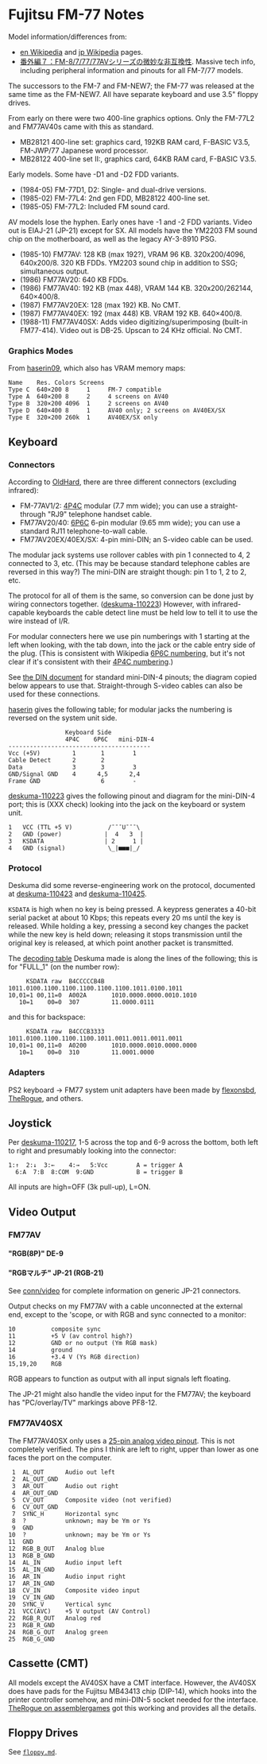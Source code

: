Fujitsu FM-77 Notes
===================

Model information/differences from:
- [en Wikipedia][we-fm7] and [jp Wikipedia][wj-fm77] pages.
- [番外編７：FM-8/7/77/77AVシリーズの微妙な非互換性][haserin]. Massive tech
  info, including peripheral information and pinouts for all FM-7/77
  models.

The successors to the FM-7 and FM-NEW7; the FM-77 was released at the
same time as the FM-NEW7. All have separate keyboard and use 3.5"
floppy drives.

From early on there were two 400-line graphics options. Only the
FM-77L2 and FM77AV40s came with this as standard.
- MB28121 400-line set: graphics card, 192KB RAM card, F-BASIC V3.5,
  FM-JWP/77 Japanese word processor.
- MB28122 400-line set II:, graphics card, 64KB RAM card, F-BASIC V3.5.

Early models. Some have -D1 and -D2 FDD variants.

- (1984-05) FM-77D1, D2: Single- and dual-drive versions.
- (1985-02) FM-77L4: 2nd gen FDD, MB28122 400-line set.
- (1985-05) FM-77L2: Included FM sound card.

AV models lose the hyphen. Early ones have -1 and -2 FDD variants. Video
out is EIAJ-21 (JP-21) except for SX. All models have the YM2203 FM sound
chip on the motherboard, as well as the legacy AY-3-8910 PSG.

- (1985-10) FM77AV: 128 KB (max 192?), VRAM 96 KB.
  320x200/4096, 640x200/8. 320 KB FDDs.
  YM2203 sound chip in addition to SSG; simultaneous output.
- (1986) FM77AV20: 640 KB FDDs.
- (1986) FM77AV40: 192 KB (max 448), VRAM 144 KB. 320x200/262144, 640×400/8.
- (1987) FM77AV20EX: 128 (max 192) KB. No CMT.
- (1987) FM77AV40EX: 192 (max 448) KB. VRAM 192 KB. 640×400/8.
- (1988-11) FM77AV40SX: Adds video digitizing/superimposing (built-in
  FM77-414). Video out is DB-25. Upscan to 24 KHz official. No CMT.

### Graphics Modes

From [haserin09], which also has VRAM memory maps:

    Name    Res. Colors Screens
    Type C  640×200 8     1     FM-7 compatible
    Type A  640×200 8     2     4 screens on AV40
    Type B  320×200 4096  1     2 screens on AV40
    Type D  640×400 8     1     AV40 only; 2 screens on AV40EX/SX
    Type E  320×200 260k  1     AV40EX/SX only


Keyboard
--------

### Connectors

According to [OldHard][oh-kb], there are three different connectors
(excluding infrared):

- FM-77AV1/2: [4P4C] modular (7.7 mm wide); you can use a
  straight-through "RJ9" telephone handset cable.
- FM77AV20/40: [6P6C] 6-pin modular (9.65 mm wide); you can use a
  standard RJ11 telephone-to-wall cable.
- FM77AV20EX/40EX/SX: 4-pin mini-DIN; an S-video cable can be used.

The modular jack systems use rollover cables with pin 1 connected to
4, 2 connected to 3, etc. (This may be because standard telephone
cables are reversed in this way?) The mini-DIN are straight though:
pin 1 to 1, 2 to 2, etc.

The protocol for all of them is the same, so conversion can be done
just by wiring connectors together. ([deskuma-110223]) However, with
infrared-capable keyboards the cable detect line must be held low to
tell it to use the wire instead of I/R.

For modular connecters here we use pin numberings with 1 starting at
the left when looking, with the tab down, into the jack or the cable
entry side of the plug. (This is consistent with Wikipedia [6P6C
numbering][6P6Cpin], but it's not clear if it's consistent with their
[4P4C numbering][4P4Cpin].)

See [the DIN document][mini-din] for standard mini-DIN-4 pinouts; the
diagram copied below appears to use that. Straight-through S-video
cables can also be used for these connections.

[haserin] gives the following table; for modular jacks the numbering
is reversed on the system unit side.

                    Keyboard Side
                    4P4C    6P6C   mini-DIN-4
    ----------------------------------------
    Vcc (+5V)         1       1        1
    Cable Detect      2       2
    Data              3       3        3
    GND/Signal GND    4      4,5      2,4
    Frame GND                 6        -

[deskuma-110223] gives the following pinout and diagram for the
mini-DIN-4 port; this is (XXX check) looking into the jack on the
keyboard or system unit.

    1   VCC (TTL +5 V)          /¯¯¯U¯¯¯\
    2   GND (power)            |  4   3  |
    3   KSDATA                 | 2     1 |
    4   GND (signal)            \_|■■■|_/

### Protocol

Deskuma did some reverse-engineering work on the protocol, documented
at [deskuma-110423] and [deskuma-110425].

`KSDATA` is high when no key is being pressed. A keypress generates a
40-bit serial packet at about 10 Kbps; this repeats every 20 ms until
the key is released. While holding a key, pressing a second key
changes the packet while the new key is held down; releasing it stops
transmission until the original key is released, at which point
another packet is transmitted.

The [decoding table][deskuma-110425] Deskuma made is along the lines of
the following; this is for "FULL_1" (on the number row):

         KSDATA raw  B4CCCCCB4B  1011.0100.1100.1100.1100.1100.1100.1011.0100.1011
    10,01=1 00,11=0  A002A       1010.0000.0000.0010.1010
       10=1    00=0  307         11.0000.0111

and this for backspace:

         KSDATA raw  B4CCCB3333  1011.0100.1100.1100.1100.1011.0011.0011.0011.0011
    10,01=1 00,11=0  A0200       1010.0000.0010.0000.0000
       10=1    00=0  310         11.0001.0000

### Adapters

PS2 keyboard → FM77 system unit adapters have been made by
[flexonsbd], [TheRogue], and others.


Joystick
--------

Per [deskuma-110217], 1-5 across the top and 6-9 across the bottom, both
left to right and presumably looking into the connector:

    1:↑  2:↓  3:←    4:→   5:Vcc        A = trigger A
      6:A  7:B  8:COM  9:GND            B = trigger B

All inputs are high=OFF (3k pull-up), L=ON.

[deskuma-110217]: https://deskuma.hatenadiary.org/entry/20110217/1297944245


Video Output
------------

### FM77AV

#### "RGB(8P)" DE-9

#### "RGBマルチ" JP-21 (RGB-21)

See [conn/video](../conn/video.md) for complete information on generic
JP-21 connectors.

Output checks on my FM77AV with a cable unconnected at the external end,
except to the 'scope, or with RGB and sync connected to a monitor:

    10          composite sync
    11          +5 V (av control high?)
    12          GND or no output (Ym RGB mask)
    14          ground
    16          +3.4 V (Ys RGB direction)
    15,19,20    RGB


RGB appears to function as output with all input signals left floating.

The JP-21 might also handle the video input for the FM77AV; the keyboard
has "PC/overlay/TV" markings above PF8-12.


### FM77AV40SX

The FM77AV40SX only uses a [25-pin analog video pinout][deskuma-110215].
This is not completely verified. The pins I think are left to right,
upper than lower as one faces the port on the computer.

     1  AL_OUT      Audio out left
     2  AL_OUT_GND
     3  AR_OUT      Audio out right
     4  AR_OUT_GND
     5  CV_OUT      Composite video (not verified)
     6  CV_OUT_GND
     7  SYNC_H      Horizontal sync
     8  ?           unknown; may be Ym or Ys
     9  GND
    10  ?           unknown; may be Ym or Ys
    11  GND
    12  RGB_B_OUT   Analog blue
    13  RGB_B_GND
    14  AL_IN       Audio input left
    15  AL_IN_GND
    16  AR_IN       Audio input right
    17  AR_IN_GND
    18  CV_IN       Composite video input
    19  CV_IN_GND
    20  SYNC_V      Vertical sync
    21  VCC(AVC)    +5 V output (AV Control)
    22  RGB_R_OUT   Analog red
    23  RGB_R_GND
    24  RGB_G_OUT   Analog green
    25  RGB_G_GND


Cassette (CMT)
--------------

All models except the AV40SX have a CMT interface. However, the AV40SX
does have pads for the Fujitsu MB43413 chip (DIP-14), which hooks into
the printer controller somehow, and mini-DIN-5 socket needed for the
interface. [TheRogue on assemblergames][therogue] got this working and
provides all the details.


Floppy Drives
-------------

See [`floppy.md`](floppy.md).


<!-------------------------------------------------------------------->
[haserin09]: http://haserin09.la.coocan.jp/shohyo.html
[we-fm7]: https://en.wikipedia.org/wiki/FM-7
[wj-fm77]: https://ja.wikipedia.org/wiki/FM-7#FM-77

[4P4C]: https://en.wikipedia.org/wiki/Modular_connector#4P4C
[4P4Cpin]: https://en.wikipedia.org/wiki/Modular_connector#Handset_wiring
[6P6C]: https://en.wikipedia.org/wiki/Modular_connector#6P6C
[6P6Cpin]: https://en.wikipedia.org/wiki/Modular_connector#Pinout_2
[deskuma-110215]: https://deskuma.hatenadiary.org/entry/20110215/1297767641
[deskuma-110223]: https://deskuma.hatenadiary.org/entry/20110223/1298481079
[deskuma-110423]: https://deskuma.hatenadiary.org/entry/20110423/1303569035
[deskuma-110425]: https://deskuma.hatenadiary.org/entry/20110425/1303694255
[flexonsbd]: https://flexonsbd.blogspot.com/2019/07/fm77avps2.html
[haserin]: http://rpcg1.home.mindspring.com/difference.html
[mini-din]: ../../hw/din-connector.md#mini-din
[oh-kb]: https://www14.big.or.jp/~nijiyume/hard/jyoho/connect.htm#Keyboad

[therogue]: https://web.archive.org/web/20191113034711/assemblergames.com/threads/fm-77av40sx-ps-2-keyboard-adapter-and-rebuilding-the-cassette-interface.38216/
